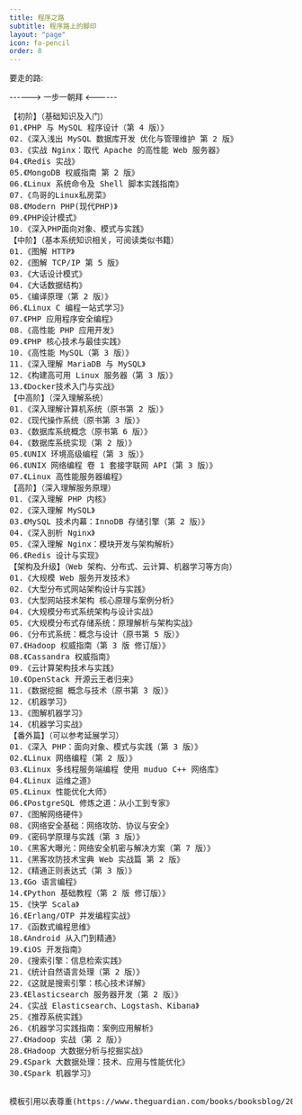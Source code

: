 ```yaml
---
title: 程序之路
subtitle: 程序路上的脚印
layout: "page"
icon: fa-pencil
order: 8
---
```


要走的路:

------> 一步一朝拜 <------

<pre>
【初阶】（基础知识及入门）
01.《PHP 与 MySQL 程序设计（第 4 版）》
02.《深入浅出 MySQL 数据库开发 优化与管理维护 第 2 版》
03.《实战 Nginx：取代 Apache 的高性能 Web 服务器》
04.《Redis 实战》
05.《MongoDB 权威指南 第 2 版》
06.《Linux 系统命令及 Shell 脚本实践指南》
07.《鸟哥的Linux私房菜》
08.《Modern PHP(现代PHP)》
09.《PHP设计模式》
10.《深入PHP面向对象、模式与实践》
【中阶】（基本系统知识相关，可阅读类似书籍）
01.《图解 HTTP》
02.《图解 TCP/IP 第 5 版》
03.《大话设计模式》
04.《大话数据结构》
05.《编译原理（第 2 版）》
06.《Linux C 编程一站式学习》
07.《PHP 应用程序安全编程》
08.《高性能 PHP 应用开发》
09.《PHP 核心技术与最佳实践》
10.《高性能 MySQL（第 3 版）》
11.《深入理解 MariaDB 与 MySQL》
12.《构建高可用 Linux 服务器（第 3 版）》
13.《Docker技术入门与实战》
【中高阶】（深入理解系统）
01.《深入理解计算机系统（原书第 2 版）》
02.《现代操作系统（原书第 3 版）》
03.《数据库系统概念（原书第 6 版）》
04.《数据库系统实现（第 2 版）》
05.《UNIX 环境高级编程（第 3 版）》
06.《UNIX 网络编程 卷 1 套接字联网 API（第 3 版）》
07.《Linux 高性能服务器编程》
【高阶】（深入理解服务原理）
01.《深入理解 PHP 内核》
02.《深入理解 MySQL》
03.《MySQL 技术内幕：InnoDB 存储引擎（第 2 版）》
04.《深入剖析 Nginx》
05.《深入理解 Nginx：模块开发与架构解析》
06.《Redis 设计与实现》
【架构及升级】（Web 架构、分布式、云计算、机器学习等方向）
01.《大规模 Web 服务开发技术》
02.《大型分布式网站架构设计与实践》
03.《大型网站技术架构 核心原理与案例分析》
04.《大规模分布式系统架构与设计实战》
05.《大规模分布式存储系统：原理解析与架构实战》
06.《分布式系统：概念与设计（原书第 5 版）》
07.《Hadoop 权威指南（第 3 版 修订版）》
08.《Cassandra 权威指南》
09.《云计算架构技术与实践》
10.《OpenStack 开源云王者归来》
11.《数据挖掘 概念与技术（原书第 3 版）》
12.《机器学习》
13.《图解机器学习》
14.《机器学习实战》
【番外篇】（可以参考延展学习）
01.《深入 PHP：面向对象、模式与实践（第 3 版）》
02.《Linux 网络编程（第 2 版）》
03.《Linux 多线程服务端编程 使用 muduo C++ 网络库》
04.《Linux 运维之道》
05.《Linux 性能优化大师》
06.《PostgreSQL 修炼之道：从小工到专家》
07.《图解网络硬件》
08.《网络安全基础：网络攻防、协议与安全》
09.《密码学原理与实践（第 3 版）》
10.《黑客大曝光：网络安全机密与解决方案（第 7 版）》
11.《黑客攻防技术宝典 Web 实战篇 第 2 版》
12.《精通正则表达式（第 3 版）》
13.《Go 语言编程》
14.《Python 基础教程（第 2 版 修订版）》
15.《快学 Scala》
16.《Erlang/OTP 并发编程实战》
17.《函数式编程思维》
18.《Android 从入门到精通》
19.《iOS 开发指南》
20.《搜索引擎：信息检索实践》
21.《统计自然语言处理（第 2 版）》
22.《这就是搜索引擎：核心技术详解》
23.《Elasticsearch 服务器开发（第 2 版）》
24.《实战 Elasticsearch、Logstash、Kibana》
25.《推荐系统实践》
26.《机器学习实践指南：案例应用解析》
27.《Hadoop 实战（第 2 版）》
28.《Hadoop 大数据分析与挖掘实战》
29.《Spark 大数据处理：技术、应用与性能优化》
30.《Spark 机器学习》
<pre>

模板引用以表尊重(https://www.theguardian.com/books/booksblog/2011/jan/04/best-boring-books)